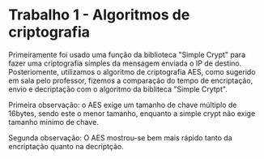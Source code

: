 # Trabalho 1 - Algoritmos de criptografia


Primeiramente foi usado uma função da biblioteca "Simple Crypt" para fazer uma criptografia simples da mensagem enviada o IP de destino.
Posteriomente, utilizamos o algoritmo de criptografia AES, como sugerido em sala pelo professor, 
fizemos a comparação do tempo de encriptação, envio e decriptação com o algoritmo da bibliteca "Simple Crytpt".

Primeira observação: o AES exige um tamanho de chave múltiplo de 16bytes, sendo este o menor tamanho, enquanto a 
simple crypt não exige tamanho minimo de chave.

Segunda observação: O AES mostrou-se bem mais rápido tanto da encriptação quanto na decriptção.
